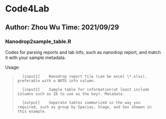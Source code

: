# Code4Lab
## Author: Zhou Wu Time: 2021/09/29

### Nanodrop2sample_table.R

Codes for parsing reports and lab info, such as nanodrop report, and match it with your sample metadata.

Usage: 

>       [input1]    Nanodrop report file (can be excel \*.xlsx), preferable with a NOTE info column.
>       
>       [input2]    Sample table for information(at least include Columns such as ID to use as the key). Metadata.
>       
>       [output]    Seperate tables summarized in the way you required, such as group by Species, Stage, and Sex showen in this example.

